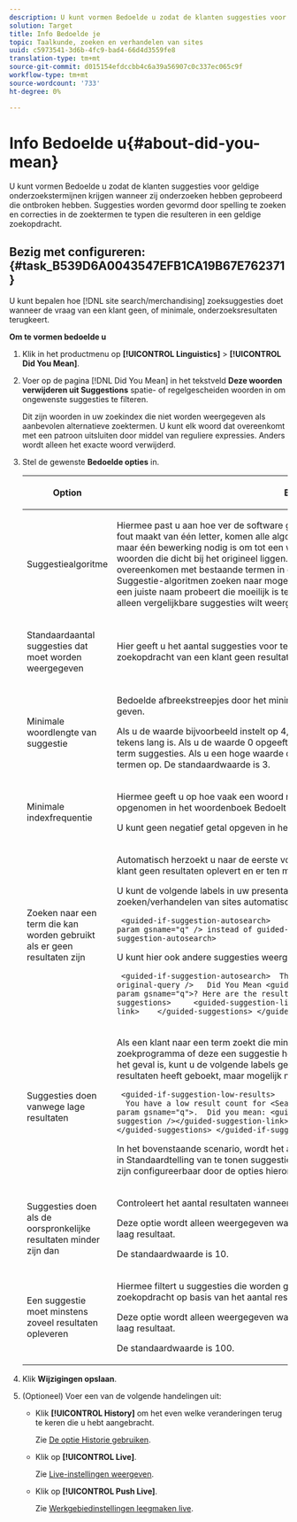```yaml
---
description: U kunt vormen Bedoelde u zodat de klanten suggesties voor geldige onderzoekstermijnen krijgen wanneer zij onderzoeken hebben geprobeerd die ontbroken hebben. Suggesties worden gevormd door spelling te zoeken en correcties in de zoektermen te typen die resulteren in een geldige zoekopdracht.
solution: Target
title: Info Bedoelde je
topic: Taalkunde, zoeken en verhandelen van sites
uuid: c5973541-3d6b-4fc9-bad4-66d4d3559fe8
translation-type: tm+mt
source-git-commit: d015154efdccbb4c6a39a56907c0c337ec065c9f
workflow-type: tm+mt
source-wordcount: '733'
ht-degree: 0%

---
```



# Info Bedoelde u{#about-did-you-mean}

U kunt vormen Bedoelde u zodat de klanten suggesties voor geldige onderzoekstermijnen krijgen wanneer zij onderzoeken hebben geprobeerd die ontbroken hebben. Suggesties worden gevormd door spelling te zoeken en correcties in de zoektermen te typen die resulteren in een geldige zoekopdracht.

## Bezig met configureren: {#task_B539D6A0043547EFB1CA19B67E762371}

U kunt bepalen hoe [!DNL site search/merchandising] zoeksuggesties doet wanneer de vraag van een klant geen, of minimale, onderzoeksresultaten terugkeert.

<!-- 

t_configuring_did_you_mean.xml

 -->

**Om te vormen bedoelde u**

1. Klik in het productmenu op **[!UICONTROL Linguistics]** > **[!UICONTROL Did You Mean]**.
1. Voer op de pagina [!DNL Did You Mean] in het tekstveld **Deze woorden verwijderen uit Suggestions** spatie- of regelgescheiden woorden in om ongewenste suggesties te filteren.

   Dit zijn woorden in uw zoekindex die niet worden weergegeven als aanbevolen alternatieve zoektermen. U kunt elk woord dat overeenkomt met een patroon uitsluiten door middel van reguliere expressies. Anders wordt alleen het exacte woord verwijderd.

1. Stel de gewenste **Bedoelde opties** in.

   <!-- 
   
   r_did_you_mean_options.xml
   
   -->

   <table> 
    <thead> 
      <tr> 
      <th colname="col1" class="entry"> <p>Option </p> </th> 
      <th colname="col2" class="entry"> <p>Beschrijving </p> </th> 
      </tr> 
    </thead>
    <tbody> 
      <tr> 
      <td colname="col1"> <p>Suggestiealgoritme </p> </td> 
      <td colname="col2"> <p>Hiermee past u aan hoe ver de software gaat om suggesties te vinden. Als een gebruiker een fout maakt van één letter, komen alle algoritmen met dezelfde suggesties. De reden is dat er maar één bewerking nodig is om tot een werksuggestie te komen. Alle algoritmen vinden woorden die dicht bij het origineel liggen. Maar als de oorspronkelijke zoektermen niet overeenkomen met bestaande termen in de index, blijven de <b>Diep</b> en <b>Onjuiste spellers</b> Suggestie-algoritmen zoeken naar mogelijke suggesties. Dit scenario is nuttig als een klant een juiste naam probeert die moeilijk is te typen, en zij uit de namen klinken. Als u echter alleen vergelijkbare suggesties wilt weergeven, kunt u het algoritme <b>Quick</b> kiezen. </p> </td> 
      </tr> 
      <tr> 
      <td colname="col1"> <p>Standaardaantal suggesties dat moet worden weergegeven </p> </td> 
      <td colname="col2"> <p>Hier geeft u het aantal suggesties voor termen (0-20) op dat u wilt weergeven wanneer de zoekopdracht van een klant geen resultaten oplevert. De standaardwaarde is 3. </p> </td> 
      </tr> 
      <tr> 
      <td colname="col1"> <p>Minimale woordlengte van suggestie </p> </td> 
      <td colname="col2"> <p>Bedoelde afbreekstreepjes door het minimale aantal letters voor een voorgesteld woord op te geven. </p> <p>Als u de waarde bijvoorbeeld instelt op 4, stelt de software geen woord voor dat 1, 2 of 3 tekens lang is. Als u de waarde 0 opgeeft, worden er geen korte woorden verwijderd uit de term suggesties. Als u een hoge waarde opgeeft, levert dit meestal geen suggesties voor termen op. De standaardwaarde is 3. </p> </td> 
      </tr> 
      <tr> 
      <td colname="col1"> <p>Minimale indexfrequentie </p> </td> 
      <td colname="col2"> <p> Hiermee geeft u op hoe vaak een woord minimaal in de index moet staan voordat het wordt opgenomen in het woordenboek Bedoelt u. </p> <p>U kunt geen negatief getal opgeven in het veld. </p> </td> 
      </tr> 
      <tr> 
      <td colname="col1"> <p>Zoeken naar een term die kan worden gebruikt als er geen resultaten zijn </p> </td> 
      <td colname="col2"> <p>Automatisch herzoekt u naar de eerste voorgestelde term wanneer de zoekopdracht van een klant geen resultaten oplevert en er ten minste één suggestie voor een term is gevonden. </p> <p>U kunt de volgende labels in uw presentatiesjabloon gebruiken om aan te geven dat bij het zoeken/verhandelen van sites automatisch naar een andere term wordt gezocht: </p> <p> <code>&nbsp;&lt;guided-if-suggestion-autosearch&gt;&nbsp;&nbsp;&nbsp;&nbsp;&nbsp;Search&nbsp;for&nbsp;&lt;guided-param&nbsp;gsname="q"&nbsp;/&gt;&nbsp;instead&nbsp;of&nbsp;guided-suggestion-original-query&nbsp;/&gt;&nbsp;&lt;/guided-if-suggestion-autosearch&gt;</code> </p> <p>U kunt hier ook andere suggesties weergeven. </p> <p> <code>&nbsp;&lt;guided-if-suggestion-autosearch&gt;&nbsp;&nbsp;There&nbsp;was&nbsp;0&nbsp;matches&nbsp;for&nbsp;&lt;guided-suggestion-original-query&nbsp;/&gt;&nbsp;&nbsp;&nbsp;Did&nbsp;You&nbsp;Mean&nbsp;&lt;guided-param&nbsp;gsname="q"&gt;?&nbsp;Here&nbsp;are&nbsp;the&nbsp;results&nbsp;for&nbsp;that&nbsp;search.&nbsp;&nbsp;&nbsp;Or&nbsp;Did&nbsp;You&nbsp;Mean&nbsp;&nbsp;&nbsp;&nbsp;&lt;guided-suggestions&gt;&nbsp;&nbsp;&nbsp;&nbsp;&nbsp;&lt;guided-suggestion-link&gt;&lt;guided-suggestion&nbsp;/&gt;&lt;/guided-suggestion-link&gt;&nbsp;&nbsp;&nbsp;&nbsp;&lt;/guided-suggestions&gt;&nbsp;&lt;/guided-if-suggestion-autosearch&gt;</code> </p> </td> 
      </tr> 
      <tr> 
      <td colname="col1"> <p>Suggesties doen vanwege lage resultaten </p> </td> 
      <td colname="col2"> <p>Als een klant naar een term zoekt die minder dan tien resultaten oplevert, controleert het zoekprogramma of deze een suggestie heeft die meer dan 100 resultaten oplevert. Als dit het geval is, kunt u de volgende labels gebruiken om de gebruiker te laten weten dat hij of zij resultaten heeft geboekt, maar mogelijk naar iets anders heeft willen zoeken: </p> <p> <code>&nbsp;&lt;guided-if-suggestion-low-results&gt; &nbsp;&nbsp;You&nbsp;have&nbsp;a&nbsp;low&nbsp;result&nbsp;count&nbsp;for&nbsp;&lt;Search&nbsp;for&nbsp;guided-param&nbsp;gsname="q"&gt;.&nbsp;&nbsp;Did&nbsp;you&nbsp;mean:&nbsp;&lt;guided-suggestion&gt;&lt;guided-suggestion-link&gt;&lt;guided-suggestion&nbsp;/&gt;&lt;/guided-suggestion-link&gt;&lt;guided-if-not-last&gt;,&nbsp;&lt;/guided-if-not-last&gt;&lt;/guided-suggestions&gt;&nbsp;&lt;/guided-if-suggestion-low-results&gt;</code> </p> <p> In het bovenstaande scenario, wordt het aantal suggesties gecontroleerd door de waarde die in <span class="uicontrol"> Standaardtelling van te tonen suggesties </span> wordt gespecificeerd. De lage en hoge drempel zijn configureerbaar door de opties hieronder. </p> </td> 
      </tr> 
      <tr> 
      <td colname="col1"> <p>Suggesties doen als de oorspronkelijke resultaten minder zijn dan </p> </td> 
      <td colname="col2"> <p>Controleert het aantal resultaten wanneer het systeem begint om suggesties aan te bieden. </p> <p>Deze optie wordt alleen weergegeven wanneer u <span class="uicontrol"> Suggesties maken inschakelt vanwege een laag resultaat</span>. </p> <p>De standaardwaarde is 10. </p> </td> 
      </tr> 
      <tr> 
      <td colname="col1"> <p>Een suggestie moet minstens zoveel resultaten opleveren </p> </td> 
      <td colname="col2"> <p>Hiermee filtert u suggesties die worden gedaan als gevolg van lage resultaten in de primaire zoekopdracht op basis van het aantal resultaten. </p> <p>Deze optie wordt alleen weergegeven wanneer u <span class="uicontrol"> Suggesties maken inschakelt vanwege een laag resultaat</span>. </p> <p>De standaardwaarde is 100. </p> </td> 
      </tr> 
    </tbody> 
    </table>

1. Klik **Wijzigingen opslaan**.
1. (Optioneel) Voer een van de volgende handelingen uit:

   * Klik **[!UICONTROL History]** om het even welke veranderingen terug te keren die u hebt aangebracht.

      Zie [De optie Historie gebruiken](../t-using-the-history-option.md#task_70DD3F87A67242BBBD2CB27156F43002).

   * Klik op **[!UICONTROL Live]**.

      Zie [Live-instellingen weergeven](../c-about-staging.md#task_401A0EBDB5DB4D4CA933CBA7BECDC10F).

   * Klik op **[!UICONTROL Push Live]**.

      Zie [Werkgebiedinstellingen leegmaken live](../c-about-staging.md#task_44306783B4C0408AAA58B471DAF2D9A4).

